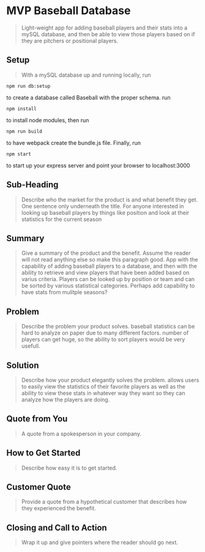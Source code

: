 # MVP Baseball Database #

> Light-weight app for adding baseball players and their stats into a mySQL database, and then be able to view those players based on if they are pitchers or positional players.

## Setup ##
  > With a mySQL database up and running locally, run
  ```
npm run db:setup
```
to create a database called Baseball with the proper schema. run
```
npm install
```
to install node modules, then run
```
npm run build
```
to have webpack create the bundle.js file. Finally, run
```
npm start
```
to start up your express server and point your browser to localhost:3000

## Sub-Heading ##
  > Describe who the market for the product is and what benefit they get. One sentence only underneath the title.
  For anyone interested in looking up baseball players by things like position and look at their statistics for the current season

## Summary ##
  > Give a summary of the product and the benefit. Assume the reader will not read anything else so make this paragraph good.
  App with the capability of adding baseball players to a database, and then with the ability to retrieve and view players that have been added based on varius criteria. Players can be looked up by position or team and can be sorted by various statistical categories. Perhaps add capability to have stats from mulitple seasons?

## Problem ##
  > Describe the problem your product solves.
  baseball statistics can be hard to analyze on paper due to many different factors. number of players can get huge, so the ability to sort players would be very usefull.

## Solution ##
  > Describe how your product elegantly solves the problem.
  allows users to easily view the statistics of their favorite players as well as the ability to view these stats in whatever way they want so they can analyze how the players are doing.

## Quote from You ##
  > A quote from a spokesperson in your company.

## How to Get Started ##
  > Describe how easy it is to get started.

## Customer Quote ##
  > Provide a quote from a hypothetical customer that describes how they experienced the benefit.

## Closing and Call to Action ##
  > Wrap it up and give pointers where the reader should go next.

